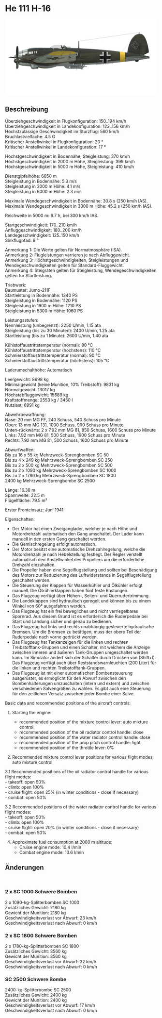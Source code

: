 # He 111 H-16  
  
![he111h16](../images/he111h16.png)  
  
## Beschreibung  
  
Überziehgeschwindigkeit in Flugkonfiguration: 150..194 km/h  
Überziehgeschwindigkeit in Landekonfiguration: 123..156 km/h  
Höchstzulässige Geschwindigkeit im Sturzflug: 560 km/h  
Bruchlastvielfache: 4.5 G  
Kritischer Anstellwinkel in Flugkonfiguration: 20 °  
Kritischer Anstellwinkel in Landekonfiguration: 17 °  
  
Höchstgeschwindigkeit in Bodennähe, Steigleistung: 370 km/h  
Höchstgeschwindigkeit in 2000 m Höhe, Steigleistung: 399 km/h  
Höchstgeschwindigkeit in 5000 m Höhe, Steigleistung: 410 km/h  
  
Dienstgipfelhöhe: 6850 m  
Steigleistung in Bodennähe: 5.3 m/s  
Steigleistung in 3000 m Höhe: 4.1 m/s  
Steigleistung in 6000 m Höhe: 2.3 m/s  
  
Maximale Wendegeschwindigkeit in Bodennähe: 30.8 s (250 km/h IAS).  
Maximale Wendegeschwindigkeit in 3000 m Höhe: 45.2 s (250 km/h IAS).  
  
Reichweite in 5000 m: 6.7 h, bei 300 km/h IAS.  
  
Startgeschwindigkeit: 170..210 km/h  
Anfluggeschwindigkeit: 180..200 km/h  
Landegeschwindigkeit: 125..150 km/h  
Sinkflugpfad: 9 °  
  
Anmerkung 1: Die Werte gelten für Normatmosphäre (ISA).  
Anmerkung 2: Flugleistungen varrieren je nach Abfluggewicht.  
Anmerkung 3: Höchstgeschwindigkeiten, Steigleistungen und Wendegeschwindigkeiten gelten für Standard-Fluggewicht.  
Anmerkung 4: Steigraten gelten für Steigleistung, Wendegeschwindigkeiten gelten für Startleistung.  
  
Triebwerk:  
Baumuster: Jumo-211F  
Startleistung in Bodennähe: 1340 PS  
Steigleistung in Bodennähe: 1120 PS  
Steigleistung in 1900 m Höhe: 1210 PS  
Steigleistung in 5300 m Höhe: 1060 PS  
  
Leistungsstufen:  
Nennleistung (unbegrenzt): 2250 U/min, 1.15 ata  
Steigleistung (bis zu 30 Minuten): 2400 U/min, 1.25 ata  
Startleistung (bis zu 1 Minute): 2600 U/min, 1.40 ata  
  
Kühlstoffaustrittstemperatur (normal): 80 °C  
Kühlstoffaustrittstemperatur (höchstens): 110 °C  
Schmierstoffaustrittstemperatur (normal): 90 °C  
Schmierstoffaustrittstemperatur (höchstens): 105 °C  
  
Laderumschalthöhe: Automatisch  
  
Leergewicht: 8698 kg  
Minimalgewicht (keine Munition, 10% Treibstoff): 9831 kg  
Normalgewicht: 13017 kg  
Höchstabfluggewicht: 15689 kg  
Kraftstoffmenge: 2553 kg / 3450 l  
Nutzlast: 6991 kg  
  
Abwehrbewaffnung:  
Nase: 20 mm MG FF, 240 Schuss, 540 Schuss pro Minute  
Oben: 13 mm MG 131, 1000 Schuss, 900 Schuss pro Minute  
Unten-rückwärts: 2 x 7.92 mm MG 81, 850 Schuss, 1600 Schuss pro Minute  
Links: 7.92 mm MG 81, 500 Schuss, 1600 Schuss pro Minute  
Rechts: 7.92 mm MG 81, 500 Schuss, 1600 Schuss pro Minute  
  
Abwurfwaffen:  
Bis zu 16 x 55 kg Mehrzweck-Sprengbomben SC 50  
Bis zu 4 x 249 kg Mehrzweck-Sprengbomben SC 250  
Bis zu 2 x 500 kg Mehrzweck-Sprengbomben SC 500  
Bis zu 2 x 1090 kg Mehrzweck-Sprengbomben SC 1000  
Bis zu 2 x 1780 kg Mehrzweck-Sprengbomben SC 1800  
2400 kg Mehrzweck-Sprengbombe SC 2500  
  
Länge: 16.38 m  
Spannweite: 22.5 m  
Flügelfläche: 79.5 m²  
  
Erster Fronteinsatz: Juni 1941  
  
Eigenschaften:  
- Der Motor hat einen Zweiganglader, welcher je nach Höhe und Motordrehzahl automatisch den Gang umschaltet. Der Lader kann manuell in den ersten Gang geschaltet werden.  
- Die Gemischregelung erfolgt automatisch.  
- Der Motor besitzt eine automatische Drehzahlregelung, welche die Motordrehzahl je nach Hebelstellung festlegt. Der Regler verstellt automatisch den Anstellwinkel des Propellers um die erforderliche Drehzahl einzuhalten.  
- Die Propeller haben eine Segelflugstellung und sollten bei Beschädigung des Motors zur Reduzierung des Luftwiderstands in Segelflugstellung geschaltet werden.  
- Die Steuerung der Klappen für Wasserkühler und Ölkühler erfolgt manuell. Die Ölkühlerklappen haben fünf feste Rastungen.  
- Das Flugzeug verfügt über Höhen-, Seiten- und Querrudertrimmung.  
- Die Landeklappen sind hydraulisch geregelt und können bis zu einem Winkel von 60° ausgefahren werden.  
- Das Flugzeug hat ein frei bewegliches und nicht verriegelbares Spornrad. Aus diesem Grund ist es erforderlich die Ruderpedale bei Start und Landung sicher und genau zu bedienen.  
- Das Flugzeug hat links und rechts unabhängig gesteuerte hydraulische Bremsen. Um die Bremsen zu betätigen, muss der obere Teil der Ruderpedale nach vorne gedrückt werden.  
- Das Flugzeug hat Tankanzeigen für die linken und rechten Treibstofftank-Gruppen und einen Schalter, mit welchem die Anzeige zwischen inneren und äußeren Tank-Gruppen umgeschaltet werden kann. Im Simulator ändert sich der Schalter durch Drücken von (Shift+I). Das Flugzeug verfügt auch über Reststandswarnleuchten (200 Liter) für die linken und rechten Treibstofftank-Gruppen.  
- Das Flugzeug ist mit einer automatischen Bombensteuerung ausgerüstet, es ermöglicht für den Abwurf zwischen den Bombenhalterungen umzuschalten (intern und extern) und zwischen verschiedenen Salvengrößen zu wählen. Es gibt auch eine Steuerung für den zeitlichen Versatz zwischen jeder Bombe einer Salve.  
  
Basic data and recommended positions of the aircraft controls:  
1. Starting the engine:  
	- recommended position of the mixture control lever: auto mixture control  
	- recommended position of the oil radiator control handle: close  
	- recommended position of the water radiator control handle: close  
	- recommended position of the prop pitch control handle: light  
	- recommended position of the throttle lever: 0%  
  
2. Recommended mixture control lever positions for various flight modes: auto mixture control  
  
3.1 Recommended positions of the oil radiator control handle for various flight modes:  
	- takeoff: open 50%  
	- climb: open 100%  
	- cruise flight: open 25% (in winter conditions - close if necessary)  
	- combat: open 50%  
  
3.2 Recommended positions of the water radiator control handle for various flight modes:  
	- takeoff: open 50%  
	- climb: open 100%  
	- cruise flight: open 20% (in winter conditions - close if necessary)  
	- combat: open 50%  
  
4. Approximate fuel consumption at 2000 m altitude:  
	- Cruise engine mode: 10.4 l/min  
	- Combat engine mode: 13.6 l/min  
  
## Änderungen  
  ﻿
  
  
### 2 x SC 1000 Schwere Bomben  
  
2 x 1090-kg-Splitterbomben SC 1000  
Zusätzliches Gewicht: 2180 kg  
Gewicht der Munition: 2180 kg  
Geschwindigkeitsverlust vor Abwurf: 23 km/h  
Geschwindigkeitsverlust nach Abwurf: 0 km/h  ﻿
  
  
### 2 x SC 1800 Schwere Bomben  
  
2 x 1780-kg-Splitterbomben SC 1800  
Zusätzliches Gewicht: 3560 kg  
Gewicht der Munition: 3560 kg  
Geschwindigkeitsverlust vor Abwurf: 32 km/h  
Geschwindigkeitsverlust nach Abwurf: 0 km/h  ﻿
  
  
### SC 2500 Schwere Bombe  
  
2400-kg-Splitterbombe SC 2500  
Zusätzliches Gewicht: 2400 kg  
Gewicht der Munition: 2400 kg  
Geschwindigkeitsverlust vor Abwurf: 17 km/h  
Geschwindigkeitsverlust nach Abwurf: 0 km/h  